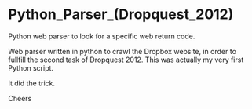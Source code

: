 Python_Parser_(Dropquest_2012)
==============================

Python web parser to look for a specific web return code.

Web parser written in python to crawl the Dropbox website, in order to fullfill the second task of Dropquest 2012. This was actually my very first Python script.


It did the trick.

Cheers
